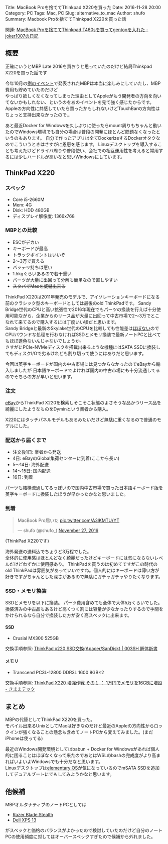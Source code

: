 Title: MacBook Proを捨ててThinkpad X220を買った
Date: 2016-11-28 20:00
Category: PC
Tags: Mac, PC
Slug: alternative_to_mac
Author: shufo
Summary: Macbook Proを捨ててThinkpad X220を買った話

関連: [MacBook Proを捨ててThinkpad T460sを買ってgentooを入れた \- joker1007の日記](http://d.hatena.ne.jp/joker1007/20161125/1480069437)

## 概要

正確にいうとMBP Late 2016を買おうと思っていたのだけど結局Thinkpad X220を買った話です

今年10月の[例のイベント](http://www.apple.com/apple-events/october-2016/)で発表されたMBPは本当に楽しみにしていたし、MBP費用も貯めていたのだけど  
やっぱり欲しくなくなってしまった理由としてAppleがもう開発者の方向を向いてないかもしれない、というのをあのイベントを見て強く感じたからです。  
Appleの方向性に共感していたら買ったかもしれないけどTouchBarの方向性はちょっと支持出来なかったので…

あと最近Docker for Windowsを久しぶりに使ったらmount周りもちゃんと動いたのでWindows環境でも自分の場合は普段の開発にほとんど問題なくなったというのもあります。
自分で作ったアプリは全てDockerizeするDockerオタクなのでこういうときはさすがに恩恵を感じます。
Linuxデスクトップを導入することも考えたけどドライバ周りや普段使い、会社での相互運用性を考えると常用するには少しハードルが高いなと思いWindowsにしています。

## ThinkPad X220

### スペック

- Core i5-2660M
- Mem: 4G
- Disk: HDD 480GB
- ディスプレイ解像度: 1366x768

### MBPとの比較

- ESCがデカい
- キーボードが最高
- トラックポイントはいいぞ
- 2～3万で買える
- バッテリ持ちは悪い
- 1.5kgぐらいあるので若干重い
- パーツが大量に出回って分解も簡単なので直しやすい
- ~~スタバでMacを威嚇出来る~~

ThinkPad X220は2011年発売のモデルで、アイソレーションキーボードになる前のクラシック型のキーボードとしては最後のold ThinkPadです。
Sandy Bridge世代のCPUと高い拡張性で2016年現在でもパーツの換装を行えば十分使用可能ながら、企業からのリース品が大量に出回って中古市場で2～3万でとこなれて来てるので購入するには丁度いい頃だと思います。  
Sandy Bridgeと最新のSkylake世代のCPUを比較しても性能差は[ほぼない](http://www.cpubenchmark.net/compare.php?cmp%5B%5D=2556&cmp%5B%5D=812)のでCPUバウンドな処理を行わなければSSDとメモリ換装で最新ノートPCと比べてもほぼ遜色ないんじゃないでしょうか。  
さすがにPCIe-NVMeディスクを搭載出来るような機種にはSATA SSDに換装してもディスクI/Oで劣るけれども割り切って使うにはありだと思います。

今回は英字キーボードが国内の中古市場には見つからなかったのでeBayから輸入しましたが
日本語キーボードでよければ国内の中古市場にも十分流通してるのでそちらの方が早いと思います。

### 注文

[eBay](http://www.ebay.com/sch/i.html?_from=R40&_trksid=p2050601.m570.l1313.TR0.TRC0.H0.XX220.TRS0&_nkw=X220&_sacat=0)からThinkPad X220を検索しそこそこ状態のよさそうな品かつリース品を綺麗にしたようなものをDyminという業者から購入。

X220にはタッチパネルモデルもあるみたいだけど無駄に重くなるので普通のモデルにした。

### 配送から届くまで

- 注文後1日: 業者から発送
- 4日: eBayのGlobal集荷センターに到着(ここから長い)
- 5～14日: 海外配送
- 14～15日: 国内配送
- 16日: 到着

パーツも結構流通してるっぽいので国内中古市場で買った日本語キーボード版を英字キーボードに換装したほうが早かったかなと思いました。

### 到着

<blockquote class="twitter-tweet" data-partner="tweetdeck"><p lang="ja" dir="ltr">MacBook Pro届いた <a href="https://t.co/A3lKMTUrYT">pic.twitter.com/A3lKMTUrYT</a></p>&mdash; shufo (@shufo_) <a href="https://twitter.com/shufo_/status/802768934432743424">November 27, 2016</a></blockquote>
<script async src="//platform.twitter.com/widgets.js" charset="utf-8"></script>

(ThinkPad X220です)

海外発送の送料込でちょうど3万程でした。  
全体的に使用感はほとんどなく綺麗だったけどキーボードには気にならないレベルだけどわずかに使用感あり。
ThinkPadを買うのは初めてですがこの時代のold ThinkPadは雰囲気があっていいですね。個人的にはキーボードは薄い方が好きですがちゃんとした深さがあるので無駄にガチャガチャやりたくなります。

### SSD・メモリ換装

SSDとメモリを以下に換装。
パーツ費用含めても全体で大体5万くらいでした。  
換装済みの中古品もあるけど高くつく割には容量が少なかったりするので手間をかけられるなら自分で換装した方が安く高スペックに出来ます。

#### SSD

- Crusial MX300 525GB

交換手順参照: [ThinkPad x220 SSD交換\(Apacer/SanDisk\) \| 003SH 解体新書](http://003sh.ou-net.com/blog/?p=1114)

#### メモリ

- Transcend PC3L-12800 DDR3L 1600 8GB×2

交換手順参照: [ThinkPad X220 増強作戦 その１ ： 1万円でメモリを16GBに増設 \- きままテック](http://kimamatech.blog.fc2.com/blog-entry-49.html)

## まとめ

MBPの代替としてThinkPad X220を買った。  
モバイル出来るUnixとしてMacは好きなのだけど最近のAppleの方向性からロックインが強くなることの懸念も含めてノートPCから変えてみました。(まだiPhoneは使ってる)

最近のWindows開発環境としてはbabun + Docker for Windowsがあれば個人的に困ることはほぼなくなって来たのであとはWSLのbashの完成度がより高まればいよいよWindowsでも十分だなと思います。  
Linuxデスクトップは[elementary OS](https://elementary.io/ja/)が気になっているのでmSATA SSDを追加してデュアルブートにでもしてみようかなと思います。

## 他候補

MBPオルタナティブのノートPCとしては

- [Razer Blade Stealth](http://www.razerzone.com/gaming-systems/razer-blade-stealth)
- [Dell XPS 13](http://www.dell.com/jp/p/xps-13-9360-laptop/pd)

がスペックと価格のバランスがよかったので検討していたのだけど自分のノートPCの使用頻度に対してはオーバースペックすぎたので候補から外れました。